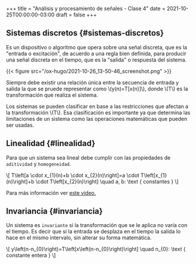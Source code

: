 +++
title = "Análisis y procesamiento de señales - Clase 4"
date = 2021-10-25T00:00:00-03:00
draft = false
+++

## Sistemas discretos {#sistemas-discretos}

Es un dispositivo o algoritmo que opera sobre una señal discreta, que es la "entrada o excitación", de acuerdo a una regla bien definida, para producir una señal discreta en el tiempo, que es la "salida" o respuesta del sistema.

{{< figure src="/ox-hugo/2021-10-26_13-50-46_screenshot.png" >}}

Siempre debe existir una relación única entre la secuencia de entrada y salida la que se pruede representar como \\(y(n)=T[x(n)]\\), donde \\(T\\) es la transformación que realiza el sistema.

Los sistemas se pueden clasificar en base a las restricciones que afectan a la transformación \\(T\\). Esa clasificación es importante ya que determina las limitaciones de un sistema como las operaciones matemáticas que pueden ser usadas.


## Linealidad {#linealidad}

Para que un sistema sea lineal debe cumplir con las propiedades de `aditividad` y `homogeneidad`.

\\[
T\left[a \cdot x\_{1}(n)+b \cdot x\_{2}(n)\right]=a \cdot T\left[x\_{1}(n)\right]+b \cdot T\left[x\_{2}(n)\right] \quad a, b: \text { constantes }
\\]

Para más información ver [este video.](https://www.youtube.com/watch?v=wOQDGvCLOs8&t=208s)


## Invariancia {#invariancia}

Un sistema es `invariante` si la transformación que se le aplica no varía con el tiempo. Es decir que si la entrada se desplaza en el tiempo la salida lo hace en el mismo intervalo, sin alterar su forma matemática.

\\[
y\left(n-n\_{0}\right)=T\left[x\left(n-n\_{0}\right)\right] \quad n\_{0}: \text { constante entera }
\\]